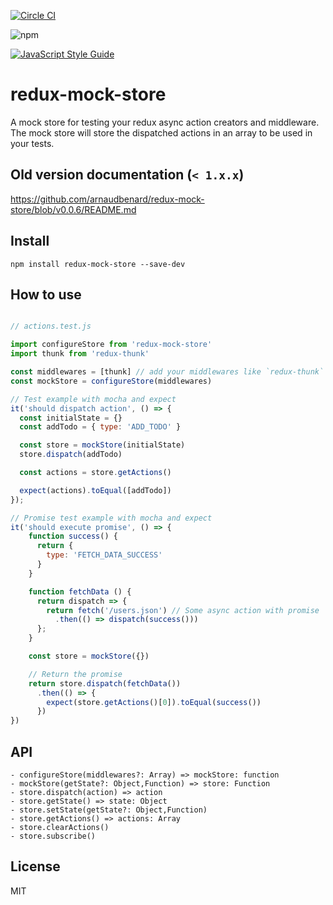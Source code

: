 [![Circle CI](https://circleci.com/gh/arnaudbenard/redux-mock-store/tree/master.svg?style=svg)](https://circleci.com/gh/arnaudbenard/redux-mock-store/tree/master)

![npm](https://nodei.co/npm/redux-mock-store.png?downloads=true&downloadRank=true&stars=true)

[![JavaScript Style Guide](https://cdn.rawgit.com/feross/standard/master/badge.svg)](https://github.com/feross/standard)

# redux-mock-store

A mock store for testing your redux async action creators and middleware. The mock store will store the dispatched actions in an array to be used in your tests.

## Old version documentation (`< 1.x.x`)

https://github.com/arnaudbenard/redux-mock-store/blob/v0.0.6/README.md

## Install

```
npm install redux-mock-store --save-dev
```

## How to use

```js

// actions.test.js

import configureStore from 'redux-mock-store'
import thunk from 'redux-thunk'

const middlewares = [thunk] // add your middlewares like `redux-thunk`
const mockStore = configureStore(middlewares)

// Test example with mocha and expect
it('should dispatch action', () => {
  const initialState = {}
  const addTodo = { type: 'ADD_TODO' }

  const store = mockStore(initialState)
  store.dispatch(addTodo)

  const actions = store.getActions()

  expect(actions).toEqual([addTodo])
});

// Promise test example with mocha and expect
it('should execute promise', () => {
    function success() {
      return {
        type: 'FETCH_DATA_SUCCESS'
      }
    }

    function fetchData () {
      return dispatch => {
        return fetch('/users.json') // Some async action with promise
          .then(() => dispatch(success()))
      };
    }

    const store = mockStore({})

    // Return the promise
    return store.dispatch(fetchData())
      .then(() => {
        expect(store.getActions()[0]).toEqual(success())
      })
})
```

## API

```
- configureStore(middlewares?: Array) => mockStore: function
- mockStore(getState?: Object,Function) => store: Function
- store.dispatch(action) => action
- store.getState() => state: Object
- store.setState(getState?: Object,Function)
- store.getActions() => actions: Array
- store.clearActions()
- store.subscribe()
```

## License

MIT
